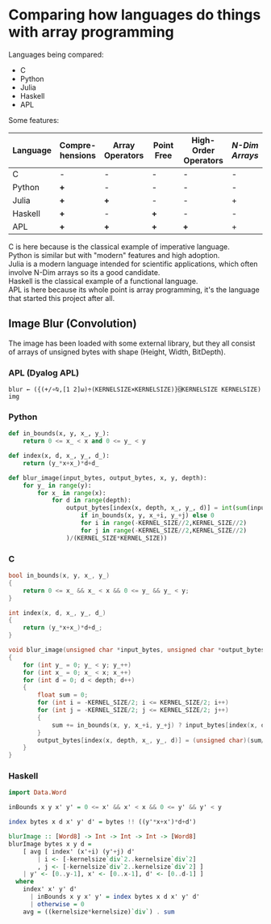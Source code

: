 # Comparing how languages do things with array programming

Languages being compared:
 
 - C
 - Python
 - Julia
 - Haskell
 - APL

Some features:

| Language | Compre-<br>hensions | Array<br>Operators | Point Free  | High-Order<br>Operators | *N-Dim<br>Arrays* |
| -------- | -------------- | --------------- | -------------- | -------------------- | --- |
| C        | -              | -               | -              | -                    | - |
| Python   | **+**          | -               | -              | -                    | - |
| Julia    | **+**          | **+**           | -              | -                    | + |
| Haskell  | **+**          | -               | **+**          | -                    | - |
| APL      | **+**          | **+**           | **+**          | **+**                | + |

C is here because is the classical example of imperative language.  
Python is similar but with "modern" features and high adoption.  
Julia is a modern language intended for scientific applications, which often involve N-Dim arrays so its a good candidate.  
Haskell is the classical example of a functional language.  
APL is here because its whole point is array programming, it's the language that started this project after all.  

## Image Blur (Convolution)

The image has been loaded with some external library, but they all consist of arrays of unsigned bytes with shape (Height, Width, BitDepth).

### APL (Dyalog APL)

```apl
blur ← ({(+/∘⍉,[1 2]⍵)÷(KERNELSIZE×KERNELSIZE)}⌺KERNELSIZE KERNELSIZE) img    
```

### Python

```python
def in_bounds(x, y, x_, y_):
    return 0 <= x_ < x and 0 <= y_ < y

def index(x, d, x_, y_, d_):
    return (y_*x+x_)*d+d_

def blur_image(input_bytes, output_bytes, x, y, depth):
    for y_ in range(y):
        for x_ in range(x):
            for d in range(depth):
                output_bytes[index(x, depth, x_, y_, d)] = int(sum(input_bytes[index(x, depth, x_+i, y_+j, d)] 
                    if in_bounds(x, y, x_+i, y_+j) else 0
                    for i in range(-KERNEL_SIZE//2,KERNEL_SIZE//2)
                    for j in range(-KERNEL_SIZE//2,KERNEL_SIZE//2)
                )/(KERNEL_SIZE*KERNEL_SIZE))
```

### C

```c
bool in_bounds(x, y, x_, y_)
{
    return 0 <= x_ && x_ < x && 0 <= y_ && y_ < y;
}

int index(x, d, x_, y_, d_)
{
    return (y_*x+x_)*d+d_;
}

void blur_image(unsigned char *input_bytes, unsigned char *output_bytes, int x, int y, int depth)
{
    for (int y_ = 0; y_ < y; y_++)
    for (int x_ = 0; x_ < x; x_++)
    for (int d = 0; d < depth; d++)
    {
        float sum = 0;
        for (int i = -KERNEL_SIZE/2; i <= KERNEL_SIZE/2; i++)
        for (int j = -KERNEL_SIZE/2; j <= KERNEL_SIZE/2; j++)
        {
            sum += in_bounds(x, y, x_+i, y_+j) ? input_bytes[index(x, depth, x_+i, y_+j, d)] : 0;
        }
        output_bytes[index(x, depth, x_, y_, d)] = (unsigned char)(sum/(KERNEL_SIZE*KERNEL_SIZE));
    }
}
```

### Haskell

```hs
import Data.Word

inBounds x y x' y' = 0 <= x' && x' < x && 0 <= y' && y' < y

index bytes x d x' y' d' = bytes !! ((y'*x+x')*d+d')

blurImage :: [Word8] -> Int -> Int -> Int -> [Word8]
blurImage bytes x y d =
    [ avg [ index' (x'+i) (y'+j) d'
        | i <- [-kernelsize`div`2..kernelsize`div`2]
        , j <- [-kernelsize`div`2..kernelsize`div`2] ]
    | y' <- [0..y-1], x' <- [0..x-1], d' <- [0..d-1] ]
  where
    index' x' y' d'
      | inBounds x y x' y' = index bytes x d x' y' d'
      | otherwise = 0
    avg = ((kernelsize*kernelsize)`div`) . sum
```
